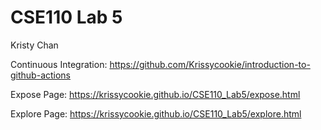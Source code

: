 # CSE110 Lab 5
Kristy Chan

Continuous Integration: https://github.com/Krissycookie/introduction-to-github-actions

Expose Page: https://krissycookie.github.io/CSE110_Lab5/expose.html

Explore Page: https://krissycookie.github.io/CSE110_Lab5/explore.html
